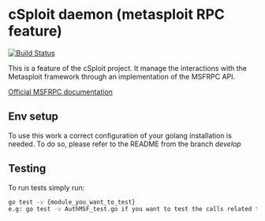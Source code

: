 cSploit daemon (metasploit RPC feature)
======================================

[![Build Status](https://travis-ci.org/cSploit/daemon.svg?branch=develop)](https://travis-ci.org/cSploit/daemon)

This is a feature of the cSploit project.
It manage the interactions with the Metasploit framework through an implementation of the MSFRPC API.

[Official MSFRPC documentation](https://rapid7.github.io/metasploit-framework/api/Msf/RPC.html)

Env setup
---------

To use this work a correct configuration of your golang installation is needed.
To do so, please refer to the README from the branch *develop*

Testing
-------

To run tests simply run:

```bash
go test -v {module_you_want_to_test}
e.g: go test -v AuthMSF_test.go if you want to test the calls related to the authentication
```
